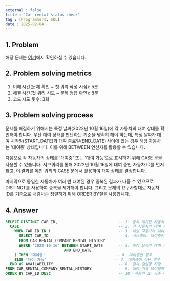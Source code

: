 ```yaml
---
external : false
title : "Car rental status check"
tag : [Programmers, SQL]
date : 2025-02-04
---
```


## 1. Problem

해당 문제는 [여기](https://school.programmers.co.kr/learn/courses/30/lessons/157340)에서 확인하실 수 있습니다.

## 2. Problem solving metrics

1. 이해 시간(문제 확인 ~ 첫 쿼리 작성 시점): 5분
2. 해결 시간(첫 쿼리 시도 ~ 문제 정답 확인): 8분
3. 코드 시도 횟수: 3회

## 3. Problem solving process

문제를 해결하기 위해서는 특정 날짜(2022년 10월 16일)에 각 자동차의 대여 상태를 확인해야 합니다. 우선 대여 상태를 판단하는 기준을 명확히 해야 하는데, 특정 날짜가 대여 시작일(START_DATE)과 대여 종료일(END_DATE) 사이에 있는 경우 해당 자동차는 '대여중' 상태입니다. 이를 위해 BETWEEN 연산자를 활용할 수 있습니다.

다음으로 각 자동차의 상태를 '대여중' 또는 '대여 가능'으로 표시하기 위해 CASE 문을 사용할 수 있습니다. 서브쿼리를 통해 2022년 10월 16일에 대여 중인 자동차 ID를 먼저 찾고, 이 결과를 메인 쿼리의 CASE 문에서 활용하여 대여 상태를 결정합니다.

마지막으로 동일한 자동차가 여러 번 대여된 경우 중복된 결과가 나올 수 있으므로 DISTINCT를 사용하여 중복을 제거해야 합니다. 그리고 문제의 요구사항대로 자동차 ID를 기준으로 내림차순 정렬하기 위해 ORDER BY절을 사용합니다.

## 4. Answer

```sql
SELECT DISTINCT CAR_ID,                           -- 1. 중복 제거된 자동차 ID 선택
  CASE                                            -- 2. 각 자동차의 대여 상태 확인 시작
    WHEN CAR_ID IN (                              -- 3. 해당 자동차가 대여중인지 확인
      SELECT CAR_ID                               -- 4. 서브쿼리: 대여중인 자동차 ID 조회
      FROM CAR_RENTAL_COMPANY_RENTAL_HISTORY      
      WHERE '2022-10-16' BETWEEN START_DATE       -- 5. 특정 날짜가 대여 기간에 포함되는지 확인
                          AND END_DATE
    ) THEN '대여중'                               -- 6. 대여중인 경우
    ELSE '대여 가능'                              -- 7. 대여중이 아닌 경우
  END AS AVAILABILITY                             -- 8. 결과 컬럼명 지정
FROM CAR_RENTAL_COMPANY_RENTAL_HISTORY            -- 9. 대여 기록 테이블에서 데이터 조회
ORDER BY CAR_ID DESC                              -- 10. 자동차 ID 기준 내림차순 정렬
```

